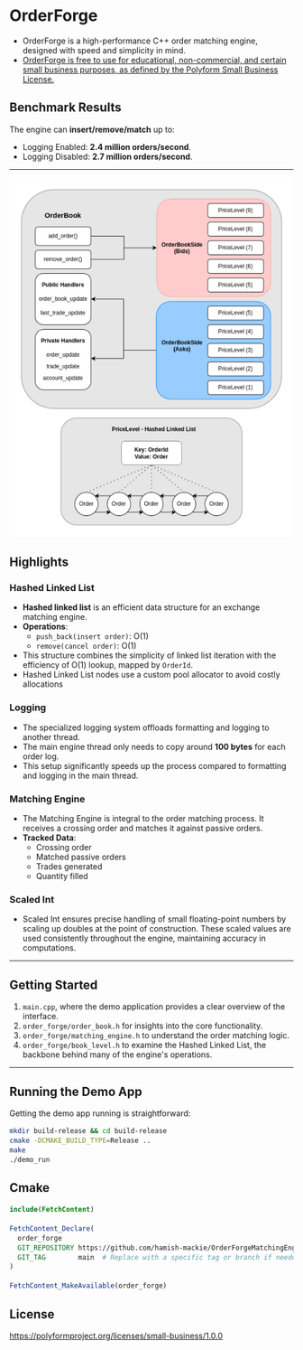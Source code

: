 # OrderForge
- OrderForge is a high-performance C++ order matching engine, designed with speed and simplicity in mind.
- [OrderForge is free to use for educational, non-commercial, and certain small business purposes, as defined by the Polyform Small Business License.](https://polyformproject.org/licenses/small-business/1.0.0)

## Benchmark Results
The engine can **insert/remove/match** up to:
- Logging Enabled:  **2.4 million orders/second**.
- Logging Disabled:  **2.7 million orders/second**.

---

![](.github/images/order_forge_design.drawio.png)

## Highlights

### Hashed Linked List
- **Hashed linked list** is an efficient data structure for an exchange matching engine.
- **Operations**:
    - `push_back(insert order)`: O(1)
    - `remove(cancel order)`: O(1)
- This structure combines the simplicity of linked list iteration with the efficiency of O(1) lookup, mapped by `OrderId`.
- Hashed Linked List nodes use a custom pool allocator to avoid costly allocations

### Logging
- The specialized logging system offloads formatting and logging to another thread.
- The main engine thread only needs to copy around **100 bytes** for each order log.
- This setup significantly speeds up the process compared to formatting and logging in the main thread.

### Matching Engine
- The Matching Engine is integral to the order matching process. It receives a crossing order and matches it against passive orders.
- **Tracked Data**:
    - Crossing order
    - Matched passive orders
    - Trades generated
    - Quantity filled

### Scaled Int
- Scaled Int ensures precise handling of small floating-point numbers by scaling up doubles at the point of construction. These scaled values are used consistently throughout the engine, maintaining accuracy in computations.

---

## Getting Started

1. `main.cpp`, where the demo application provides a clear overview of the interface.
2. `order_forge/order_book.h` for insights into the core functionality.
3. `order_forge/matching_engine.h` to understand the order matching logic.
4. `order_forge/book_level.h` to examine the Hashed Linked List, the backbone behind many of the engine's operations.
---

## Running the Demo App

Getting the demo app running is straightforward:

```bash
mkdir build-release && cd build-release
cmake -DCMAKE_BUILD_TYPE=Release ..
make
./demo_run
```

## Cmake

```cmake
include(FetchContent)

FetchContent_Declare(
  order_forge
  GIT_REPOSITORY https://github.com/hamish-mackie/OrderForgeMatchingEngine.git
  GIT_TAG        main  # Replace with a specific tag or branch if needed
)

FetchContent_MakeAvailable(order_forge)

```

## License
https://polyformproject.org/licenses/small-business/1.0.0